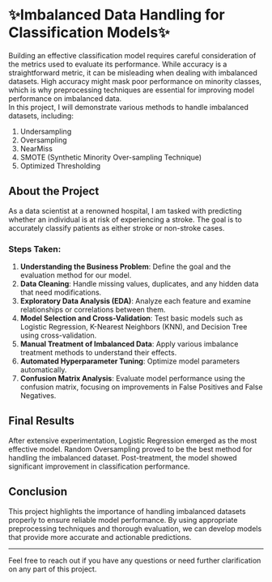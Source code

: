 # ✨Imbalanced Data Handling for Classification Models✨

Building an effective classification model requires careful consideration of the metrics used to evaluate its performance. While accuracy is a straightforward metric, it can be misleading when dealing with imbalanced datasets. High accuracy might mask poor performance on minority classes, which is why preprocessing techniques are essential for improving model performance on imbalanced data.
<br>
In this project, I will demonstrate various methods to handle imbalanced datasets, including:
<br>
1. Undersampling
2. Oversampling
3. NearMiss
4. SMOTE (Synthetic Minority Over-sampling Technique)
5. Optimized Thresholding

## About the Project
As a data scientist at a renowned hospital, I am tasked with predicting whether an individual is at risk of experiencing a stroke. The goal is to accurately classify patients as either stroke or non-stroke cases.
<br>

### Steps Taken:

1. **Understanding the Business Problem**: Define the goal and the evaluation method for our model.
2. **Data Cleaning**: Handle missing values, duplicates, and any hidden data that need modifications.
3. **Exploratory Data Analysis (EDA)**: Analyze each feature and examine relationships or correlations between them.
4. **Model Selection and Cross-Validation**: Test basic models such as Logistic Regression, K-Nearest Neighbors (KNN), and Decision Tree using cross-validation.
5. **Manual Treatment of Imbalanced Data**: Apply various imbalance treatment methods to understand their effects.
6. **Automated Hyperparameter Tuning**: Optimize model parameters automatically.
7. **Confusion Matrix Analysis**: Evaluate model performance using the confusion matrix, focusing on improvements in False Positives and False Negatives.

## Final Results

After extensive experimentation, Logistic Regression emerged as the most effective model. Random Oversampling proved to be the best method for handling the imbalanced dataset. Post-treatment, the model showed significant improvement in classification performance.

## Conclusion

This project highlights the importance of handling imbalanced datasets properly to ensure reliable model performance. By using appropriate preprocessing techniques and thorough evaluation, we can develop models that provide more accurate and actionable predictions.

---

Feel free to reach out if you have any questions or need further clarification on any part of this project.

